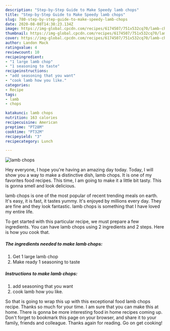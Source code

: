 ```yaml
---
description: "Step-by-Step Guide to Make Speedy lamb chops"
title: "Step-by-Step Guide to Make Speedy lamb chops"
slug: 780-step-by-step-guide-to-make-speedy-lamb-chops
date: 2020-08-08T14:38:23.134Z
image: https://img-global.cpcdn.com/recipes/6174507/751x532cq70/lamb-chops-recipe-main-photo.jpg
thumbnail: https://img-global.cpcdn.com/recipes/6174507/751x532cq70/lamb-chops-recipe-main-photo.jpg
cover: https://img-global.cpcdn.com/recipes/6174507/751x532cq70/lamb-chops-recipe-main-photo.jpg
author: Landon Mack
ratingvalue: 4
reviewcount: 10
recipeingredient:
- "1 large lamb chop"
- "1 seasoning to taste"
recipeinstructions:
- "add seasoning that you want"
- "cook lamb how you like."
categories:
- Recipe
tags:
- lamb
- chops

katakunci: lamb chops 
nutrition: 163 calories
recipecuisine: American
preptime: "PT28M"
cooktime: "PT32M"
recipeyield: "3"
recipecategory: Lunch

---
```



![lamb chops](https://img-global.cpcdn.com/recipes/6174507/751x532cq70/lamb-chops-recipe-main-photo.jpg)

Hey everyone, I hope you're having an amazing day today. Today, I will show you a way to make a distinctive dish, lamb chops. It is one of my favorites food recipes. This time, I am going to make it a little bit tasty. This is gonna smell and look delicious.

lamb chops is one of the most popular of recent trending meals on earth. It's easy, it is fast, it tastes yummy. It's enjoyed by millions every day. They are fine and they look fantastic. lamb chops is something that I have loved my entire life.




To get started with this particular recipe, we must prepare a few ingredients. You can have lamb chops using 2 ingredients and 2 steps. Here is how you cook that.

<!--inarticleads1-->

##### The ingredients needed to make lamb chops:

1. Get 1 large lamb chop
1. Make ready 1 seasoning to taste




<!--inarticleads2-->

##### Instructions to make lamb chops:

1. add seasoning that you want
1. cook lamb how you like.




So that is going to wrap this up with this exceptional food lamb chops recipe. Thanks so much for your time. I am sure that you can make this at home. There is gonna be more interesting food in home recipes coming up. Don't forget to bookmark this page on your browser, and share it to your family, friends and colleague. Thanks again for reading. Go on get cooking!

